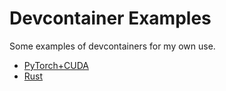 # Devcontainer Examples

Some examples of devcontainers for my own use.


- [PyTorch+CUDA](pytorch+cuda/README.md)
- [Rust](rust/README.md)
